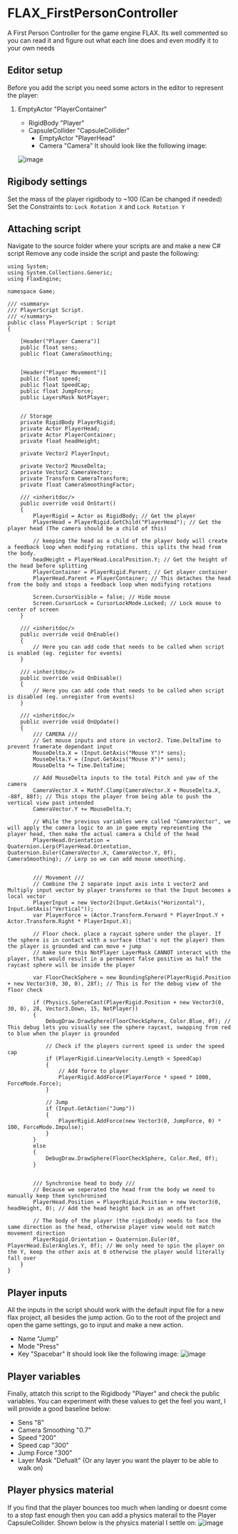 # FLAX_FirstPersonController
A First Person Controller for the game engine FLAX. Its well commented so you can read it and figure out what each line does and even modify it to your own needs

## Editor setup
Before you add the script you need some actors in the editor to represent the player:
1. EmptyActor "PlayerContainer"
   - RigidBody "Player"
   - CapsuleCollider "CapsuleCollider"
     - EmptyActor "PlayerHead"
     - Camera "Camera"
It should look like the following image:

    ![image](https://github.com/user-attachments/assets/685fb5ae-6f1b-4e3b-a8fb-4d542e87b6ee)

## Rigibody settings
Set the mass of the player rigidbody to ~100 (Can be changed if needed)
Set the Constraints to: `Lock Rotation X` and `Lock Rotation Y`


## Attaching script
Navigate to the source folder where your scripts are and make a new C# script
Remove any code inside the script and paste the following:
```
using System;
using System.Collections.Generic;
using FlaxEngine;

namespace Game;

/// <summary>
/// PlayerScript Script.
/// </summary>
public class PlayerScript : Script
{
    
    [Header("Player Camera")]
    public float sens;
    public float CameraSmoothing;
    
    
    [Header("Player Movement")]
    public float speed;
    public float SpeedCap;
    public float JumpForce;
    public LayersMask NotPlayer;
    
    
    // Storage
    private RigidBody PlayerRigid;
    private Actor PlayerHead;
    private Actor PlayerContainer;
    private float headHeight;

    private Vector2 PlayerInput;
    
    private Vector2 MouseDelta;
    private Vector2 CameraVector;
    private Transform CameraTransform;
    private float CameraSmoothingFactor;
    
    /// <inheritdoc/>
    public override void OnStart()
    {
        PlayerRigid = Actor as RigidBody; // Get the player
        PlayerHead = PlayerRigid.GetChild("PlayerHead"); // Get the player head (The camera should be a child of this)
        
        // keeping the head as a child of the player body will create a feedback loop when modifying rotations. this splits the head from the body.
        headHeight = PlayerHead.LocalPosition.Y; // Get the height of the head before splitting
        PlayerContainer = PlayerRigid.Parent; // Get player container
        PlayerHead.Parent = PlayerContainer; // This detaches the head from the body and stops a feedback loop when modifying rotations
        
        Screen.CursorVisible = false; // Hide mouse
        Screen.CursorLock = CursorLockMode.Locked; // Lock mouse to center of screen
    }
    
    /// <inheritdoc/>
    public override void OnEnable()
    {
        // Here you can add code that needs to be called when script is enabled (eg. register for events)
    }

    /// <inheritdoc/>
    public override void OnDisable()
    {
        // Here you can add code that needs to be called when script is disabled (eg. unregister from events)
    }

    /// <inheritdoc/>
    public override void OnUpdate()
    {
        /// CAMERA ///
        // Get mouse inputs and store in vector2. Time.DeltaTime to prevent framerate dependant input
        MouseDelta.X = (Input.GetAxis("Mouse Y")* sens);
        MouseDelta.Y = (Input.GetAxis("Mouse X")* sens);
        MouseDelta *= Time.DeltaTime;
        
        // Add MouseDelta inputs to the total Pitch and yaw of the camera
        CameraVector.X = Mathf.Clamp(CameraVector.X + MouseDelta.X, -88f, 88f); // This stops the player from being able to push the vertical view past intended
        CameraVector.Y += MouseDelta.Y;
        
        // While the previous variables were called "CameraVector", we will apply the camera logic to an in game empty representing the player head, then make the actual camera a Child of the head
        PlayerHead.Orientation = Quaternion.Lerp(PlayerHead.Orientation, Quaternion.Euler(CameraVector.X, CameraVector.Y, 0f), CameraSmoothing); // Lerp so we can add mouse smoothing.
        
        
        /// Movement ///
        // Combine the 2 separate input axis into 1 vector2 and Multiply input vector by player transforms so that the Input becomes a local vector
        PlayerInput = new Vector2(Input.GetAxis("Horizontal"), Input.GetAxis("Vertical"));
        var PlayerForce = (Actor.Transform.Forward * PlayerInput.Y + Actor.Transform.Right * PlayerInput.X);
        
        // Floor check. place a raycast sphere under the player. If the sphere is in contact with a surface (that's not the player) then the player is grounded and can move + jump
        // make sure this NotPlayer LayerMask CANNOT interact with the player, that would result in a permanent false positive as half the raycast sphere will be inside the player
        
        var FloorCheckSphere = new BoundingSphere(PlayerRigid.Position + new Vector3(0, 30, 0), 28f); // This is for the debug view of the floor check
        
        if (Physics.SphereCast(PlayerRigid.Position + new Vector3(0, 30, 0), 28, Vector3.Down, 15, NotPlayer))
        {
            DebugDraw.DrawSphere(FloorCheckSphere, Color.Blue, 0f); // This debug lets you visually see the sphere raycast, swapping from red to blue when the player is grounded
            
            // Check if the players current speed is under the speed cap
            if (PlayerRigid.LinearVelocity.Length < SpeedCap)
            {
                // Add force to player
                PlayerRigid.AddForce(PlayerForce * speed * 1000, ForceMode.Force);
            }
            
            // Jump
            if (Input.GetAction("Jump"))
            {
                PlayerRigid.AddForce(new Vector3(0, JumpForce, 0) * 100, ForceMode.Impulse);
            }
        }
        else
        {
            DebugDraw.DrawSphere(FloorCheckSphere, Color.Red, 0f);
        }
        

        /// Synchronise head to body ///
        // Because we seperated the head from the body we need to manually keep them synchronised
        PlayerHead.Position = PlayerRigid.Position + new Vector3(0, headHeight, 0); // Add the head height back in as an offset
        
        // The body of the player (the rigidbody) needs to face the same direction as the head, otherwise player view would not match movement direction
        PlayerRigid.Orientation = Quaternion.Euler(0f, PlayerHead.EulerAngles.Y, 0f); // We only need to spin the player on the Y, keep the other axis at 0 otherwise the player would literally fall over
    }
}
```

## Player inputs
All the inputs in the script should work with the default input file for a new flax project, all besides the jump action.
Go to the root of the project and open the game settings, go to input and make a new action.
- Name "Jump"
- Mode "Press"
- Key "Spacebar"
It should look like the following image:
![image](https://github.com/user-attachments/assets/5adf8d02-136e-4bbe-8c87-3beefb23fac3)


## Player variables
Finally, attatch this script to the Rigidbody "Player" and check the public variables.
You can experiment with these values to get the feel you want, I will provide a good baseline below:
- Sens "8"
- Camera Smoothing "0.7"
- Speed "200"
- Speed cap "300"
- Jump Force "300"
- Layer Mask "Defualt" (Or any layer you want the player to be able to walk on)

## Player physics material
If you find that the player bounces too much when landing or doesnt come to a stop fast enough then you can add a physics materail to the Player CapsuleCollider.
Shown below is the physics material I settle on:
![image](https://github.com/user-attachments/assets/9c61d51c-aec7-47c2-bdfc-d77e5eff4f4d)


